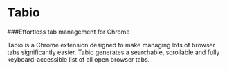Tabio
===

###Effortless tab management for Chrome

Tabio is a Chrome extension designed to make managing lots of browser tabs significantly easier. Tabio generates a searchable, scrollable and fully keyboard-accessible list of all open browser tabs.
